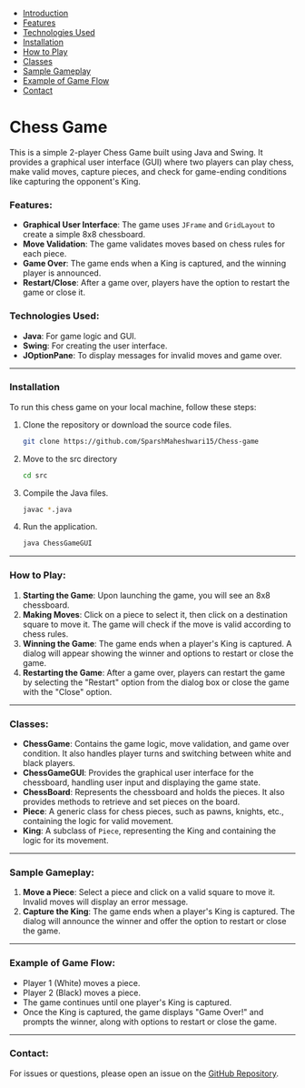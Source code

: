 - [Introduction](#Chess-Game)
- [Features](#Features)
- [Technologies Used](#Technologies-Used)
- [Installation](#Installation)
- [How to Play](#How-to-Play)
- [Classes](#Classes)
- [Sample Gameplay](#Sample-Gameplay)
- [Example of Game Flow](#Example-of-Game-Flow)
- [Contact](#Contact)
# Chess Game

This is a simple 2-player Chess Game built using Java and Swing. It provides a graphical user interface (GUI) where two players can play chess, make valid moves, capture pieces, and check for game-ending conditions like capturing the opponent's King.

### Features:
- **Graphical User Interface**: The game uses `JFrame` and `GridLayout` to create a simple 8x8 chessboard.
- **Move Validation**: The game validates moves based on chess rules for each piece.
- **Game Over**: The game ends when a King is captured, and the winning player is announced.
- **Restart/Close**: After a game over, players have the option to restart the game or close it.

### Technologies Used:
- **Java**: For game logic and GUI.
- **Swing**: For creating the user interface.
- **JOptionPane**: To display messages for invalid moves and game over.

---

### Installation

To run this chess game on your local machine, follow these steps:

1. Clone the repository or download the source code files.

    ```bash
    git clone https://github.com/SparshMaheshwari15/Chess-game
    ```

2. Move to the src directory

    ```bash
    cd src
    ```

3. Compile the Java files.

    ```bash
    javac *.java
    ```

3. Run the application.

    ```bash
    java ChessGameGUI
    ```

---

### How to Play:
1. **Starting the Game**: Upon launching the game, you will see an 8x8 chessboard.
2. **Making Moves**: Click on a piece to select it, then click on a destination square to move it. The game will check if the move is valid according to chess rules.
3. **Winning the Game**: The game ends when a player's King is captured. A dialog will appear showing the winner and options to restart or close the game.
4. **Restarting the Game**: After a game over, players can restart the game by selecting the "Restart" option from the dialog box or close the game with the "Close" option.

---

### Classes:
- **ChessGame**: Contains the game logic, move validation, and game over condition. It also handles player turns and switching between white and black players.
- **ChessGameGUI**: Provides the graphical user interface for the chessboard, handling user input and displaying the game state.
- **ChessBoard**: Represents the chessboard and holds the pieces. It also provides methods to retrieve and set pieces on the board.
- **Piece**: A generic class for chess pieces, such as pawns, knights, etc., containing the logic for valid movement.
- **King**: A subclass of `Piece`, representing the King and containing the logic for its movement.

---

### Sample Gameplay:

1. **Move a Piece**: Select a piece and click on a valid square to move it. Invalid moves will display an error message.
2. **Capture the King**: The game ends when a player's King is captured. The dialog will announce the winner and offer the option to restart or close the game.

---

### Example of Game Flow:

- Player 1 (White) moves a piece.
- Player 2 (Black) moves a piece.
- The game continues until one player's King is captured.
- Once the King is captured, the game displays "Game Over!" and prompts the winner, along with options to restart or close the game.

---

### Contact:

For issues or questions, please open an issue on the [GitHub Repository]([<repository-url>](https://github.com/SparshMaheshwari15/Chess-game)).
